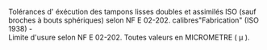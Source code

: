 Tolérances d' éxécution des tampons lisses doubles et assimilés ISO (sauf broches à bouts sphériques) selon NF E 02-202. calibres"Fabrication" (ISO 1938)  -  
Limite d'usure selon NF E 02-202. Toutes valeurs en MICROMETRE ( µ ).

